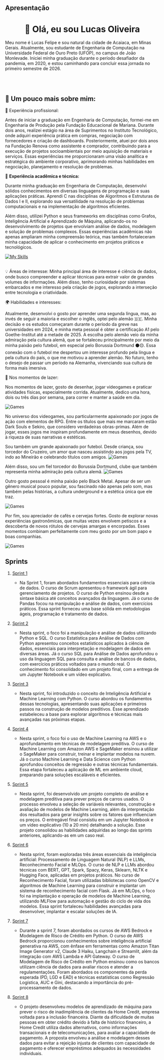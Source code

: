 ## Apresentação
<h1 align="center">👋 Olá, eu sou Lucas Oliveira</h1>

<!-- 
Sou estudante de 💻 Engenharia de Computação   na 🏫 Universidade Federal de Ouro Preto, campus de João Monlevade 🌍 , com previsão de formatura no primeiro semestre de 2026. -->

Meu nome é Lucas Felipe e sou natural da cidade de Acaiaca, em Minas Gerais. Atualmente, sou estudante de Engenharia de Computação na Universidade Federal de Ouro Preto (UFOP), no campus de João Monlevade. Iniciei minha graduação durante o período desafiador da pandemia, em 2020, e estou caminhando para concluir essa jornada no primeiro semestre de 2026.
</p><br><br>

## 🚀 Um pouco mais sobre mim:

💼 Experiência profissional:

Antes de iniciar a graduação em Engenharia de Computação, formei-me em Engenharia de Produção pela Fundação Educacional de Mariana. Durante dois anos, realizei estágio na área de Suprimentos no Instituto Tecnológico, onde adquiri experiência prática em compras, negociação com fornecedores e criação de dashboards. Posteriormente, atuei por dois anos na Fundação Renova como assistente e comprador, contribuindo para a execução de projetos socioambientais por meio aquisição de materiais  e serviços. Essas experiências me proporcionaram uma visão analítica e estratégica do ambiente corporativo, aprimorando minhas habilidades em negociação, planejamento e resolução de problemas.


🔧 **Experiência acadêmica e técnica:**

Durante minha graduação em Engenharia de Computação, desenvolvi sólidos conhecimentos em diversas linguagens de programação e suas aplicações práticas. Aprendi C nas disciplinas de Algoritmos e Estruturas de Dados I e II, explorando sua versatilidade na resolução de problemas computacionais e na implementação de algoritmos eficientes. 

Além disso, utilizei Python e seus frameworks em disciplinas como Grafos, Inteligência Artificial e Aprendizado de Máquina, aplicando-os no desenvolvimento de projetos que envolviam análise de dados, modelagem e solução de problemas complexos. 
Essas experiências acadêmicas não apenas ampliaram minha compreensão teórica, mas também fortaleceram minha capacidade de aplicar o conhecimento em projetos práticos e tecnológicos.
<!--
## 🚀 Linguagens de Programação
Durante o curso, desenvolvi habilidades em programação, dominando linguagens como C, Java, Python e seus frameworks.
-->
[![My Skills](https://skillicons.dev/icons?i=python,c,cpp,vscode,git,github,ubuntu,tensorflow,latex)](https://skillicons.dev)<br><br>


💡 Áreas de interesse:
Minha principal área de interesse é ciência de dados, onde busco compreender e aplicar técnicas para extrair valor de grandes volumes de informações. Além disso, tenho curiosidade por sistemas embarcados e me interesso pela criação de jogos, explorando a interseção entre tecnologia e criatividade.


🌍 Habilidades e interesses:

Atualmente, desenvolvi o gosto por aprender uma segunda língua, mas, ao invés de seguir a maioria e escolher o inglês, optei pelo alemão 🇩🇪. Minha decisão e os estudos começaram durante o período da greve nas universidades em 2024, e minha meta pessoal é obter a certificação A1 pelo Goethe-Institut até a metade de 2025. A escolha pelo alemão veio da minha admiração pela cultura alemã, que se fortaleceu principalmente por meio da minha paixão pelo futebol, em especial pelo Borussia Dortmund ⚫🟡. Essa conexão com o futebol me despertou um interesse profundo pela língua e pela cultura do país, o que me motivou a aprender alemão. No futuro, tenho o desejo de passar um período na Alemanha, vivenciando sua cultura de forma mais imersiva.

🎨 Nos momentos de lazer:

Nos momentos de lazer, gosto de desenhar, jogar videogames e praticar atividades físicas, especialmente corrida. Atualmente, dedico uma hora, dois ou três dias por semana, para correr e manter a saúde em dia. 
<!--
![Commits_GitHub 1](evidencias/Commits_GitHub.png);
-->

![Games](/Sprint%2001/imagens/Games.png)

No universo dos videogames, sou particularmente apaixonado por jogos de ação com elementos de RPG. Entre os títulos que mais me marcaram estão Dark Souls e Sekiro, que considero verdadeiras obras-primas. Além de jogar, esses jogos me inspiram profundamente em meus desenhos, devido à riqueza de suas narrativas e estéticas.

Sou também um grande apaixonado por futebol. Desde criança, sou torcedor do Cruzeiro, um amor que nasceu assistindo aos jogos pela TV, indo ao Mineirão e celebrando títulos com amigos. 
![Games](/Sprint%2001/imagens/Cruzeiro.png)

Além disso, sou um fiel torcedor do Borussia Dortmund, clube que também representa minha admiração pela cultura alemã.
![Games](/Sprint%2001/imagens/BVB.png)

Outro gosto pessoal é minha paixão pelo Black Metal. Apesar de ser um gênero musical pouco popular, sou fascinado não apenas pelo som, mas também pelas histórias, a cultura underground e a estética única que ele traz.

![Games](/Sprint%2001/imagens/Musicas.png)

Por fim, sou apreciador de cafés e cervejas fortes. Gosto de explorar novas experiências gastronômicas, que muitas vezes envolvem petiscos e a descoberta de novos rótulos de cervejas amargas e encorpadas. Esses momentos combinam perfeitamente com meu gosto por um bom papo e boas companhias.

![Games](/Sprint%2001/imagens/Cervejas.png)


## Sprints 

1. [Sprint 1](https://github.com/LucasFCO/Estagio/tree/main/Sprint%2001#readme)
    - Na Sprint 1, foram abordados fundamentos essenciais para ciência de dados. O curso de Scrum apresentou o framework ágil para gerenciamento de projetos. O curso de Python ensinou desde a sintaxe básica até conceitos avançados da linguagem. Já o curso de Pandas focou na manipulação e análise de dados, com exercícios práticos. Essa sprint forneceu uma base sólida em metodologias ágeis, programação e tratamento de dados.

2. [Sprint 2](https://github.com/LucasFCO/Estagio/tree/main/Sprint%2002#readme)
    - Nesta sprint, o foco foi a manipulação e análise de dados utilizando Python e SQL. O curso Estatística para Análise de Dados com Python apresentou conceitos estatísticos aplicados à ciência de dados, essenciais para interpretação e modelagem de dados em diversas áreas. Já o curso SQL para Análise de Dados aprofundou o uso da linguagem SQL para consulta e análise de bancos de dados, com exercícios práticos voltados para o mundo real. O conhecimento foi consolidado em um projeto final, com a entrega de um Jupyter Notebook e um vídeo explicativo.


3. [Sprint 3](https://github.com/LucasFCO/Estagio/tree/main/Sprint%2003#readme)
    - Nesta sprint, foi introduzido o conceito de Inteligência Artificial e Machine Learning com Python. O curso abordou os fundamentos dessas tecnologias, apresentando suas aplicações e primeiros passos na construção de modelos preditivos. Esse aprendizado estabeleceu a base para explorar algoritmos e técnicas mais avançadas nas próximas etapas.


4. [Sprint 4](https://github.com/LucasFCO/Estagio/tree/main/Sprint%2004#readme)
    - Nesta sprint, o foco foi o uso de Machine Learning na AWS e o aprofundamento em técnicas de modelagem preditiva. O curso de Machine Learning com Amazon AWS e SageMaker ensinou a utilizar o SageMaker para construir, treinar e implantar modelos na nuvem. Já o curso Machine Learning e Data Science com Python aprofundou conceitos de regressão e outras técnicas fundamentais. Essa etapa fortaleceu a aplicação de ML em ambiente cloud, preparando para soluções escaláveis e eficientes.


5. [Sprint 5](https://github.com/LucasFCO/Estagio/tree/main/Sprint%2005#readme)
    - Nesta sprint, foi desenvolvido um projeto completo de análise e modelagem preditiva para prever preços de carros usados. O processo envolveu a seleção de variáveis relevantes, construção e avaliação de modelos de Machine Learning, além da interpretação dos resultados para gerar insights sobre os fatores que influenciam os preços. O entregável final consistiu em um Jupyter Notebook e um vídeo explicativo (10 a 20 min) detalhando a solução. Esse projeto consolidou as habilidades adquiridas ao longo das sprints anteriores, aplicando-as em um caso real.


6. [Sprint 6](https://github.com/LucasFCO/Estagio/tree/main/Sprint%2006#readme)
    - Nesta sprint, foram exploradas três áreas essenciais da inteligência artificial: Processamento de Linguagem Natural (NLP) e LLMs, Reconhecimento Facial e MLOps. O curso de NLP e LLMs abordou técnicas com BERT, GPT, Spark, Spacy, Keras, Sklearn, NLTK e Hugging Face, aplicadas em projetos práticos. No curso de Reconhecimento Facial, foram utilizadas bibliotecas como OpenCV e algoritmos de Machine Learning para construir e implantar um sistema de reconhecimento facial com Flask. Já em MLOps, o foco foi na implantação e operação de modelos de Machine Learning, utilizando MLFlow para automação e gestão do ciclo de vida dos modelos. Essa sprint fortaleceu habilidades avançadas para desenvolver, implantar e escalar soluções de IA.



7. [Sprint 7](https://github.com/LucasFCO/Estagio/tree/main/Sprint%2007#readme)

    - Durante a sprint 7, foram abordados os cursos de AWS Bedrock e Modelagem de Risco de Crédito em Python. O curso de AWS Bedrock proporcionou conhecimentos sobre inteligência artificial generativa na AWS, com ênfase em ferramentas como Amazon Titan Image Generator v2, Claude 3 Haiku, Langchain e Streamlit, além da integração com AWS Lambda e API Gateway.
O curso de Modelagem de Risco de Crédito em Python ensinou como os bancos utilizam ciência de dados para avaliar riscos e atender a regulamentações. Foram abordados os componentes da perda esperada (PD, LGD e EAD) e técnicas estatísticas como Regressão Logística, AUC e Gini, destacando a importância do pré-processamento de dados.

8. [Sprint 8](https://github.com/LucasFCO/Estagio/tree/main/Sprint%2008#readme)

    - O projeto desenvolveu modelos de aprendizado de máquina para prever o risco de inadimplência de clientes da Home Credit, empresa voltada para a inclusão financeira. Diante da dificuldade de muitas pessoas em obter crédito devido à falta de histórico financeiro, a Home Credit utiliza dados alternativos, como informações transacionais e de telecomunicações, para avaliar a capacidade de pagamento. A proposta envolveu a análise e modelagem desses dados para evitar a rejeição injusta de clientes com capacidade de pagamento e oferecer empréstimos adequados às necessidades individuais.
<!--

3. [Sprint 3](Sprint%203/README.md)
4. ...

## Desafio

1. [Desafio Final](Desafio/README.md)


___


# Dicas

- [Mark Down - Basic Syntax](https://www.markdownguide.org/basic-syntax/)
- [Github - Basic writing and formatting syntax](https://docs.github.com/en/get-started/writing-on-github/getting-started-with-writing-and-formatting-on-github/basic-writing-and-formatting-syntax)

-->
